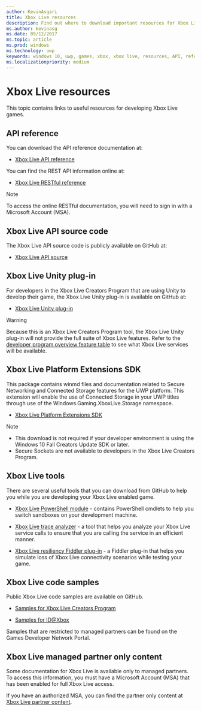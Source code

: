 ```yaml
---
author: KevinAsgari
title: Xbox Live resources
description: Find out where to download important resources for Xbox Live development.
ms.author: kevinasg
ms.date: 09/12/2017
ms.topic: article
ms.prod: windows
ms.technology: uwp
keywords: windows 10, uwp, games, xbox, xbox live, resources, API, reference
ms.localizationpriority: medium
---
```


# Xbox Live resources

This topic contains links to useful resources for developing Xbox Live games.

## API reference

You can download the API reference documentation at:

* [Xbox Live API reference](https://aka.ms/xboxliveuwpdocs)

You can find the REST API information online at:

* [Xbox Live RESTful reference](https://developer.microsoft.com/en-us/games/xbox/docs/xboxlive/rest/atoc-xboxlivews-reference)

>[!NOTE]
> To access the online RESTful documentation, you will need to sign in with a Microsoft Account (MSA).

## Xbox Live API source code

The Xbox Live API source code is publicly available on GitHub at:

* [Xbox Live API source](https://github.com/Microsoft/xbox-live-api)

## Xbox Live Unity plug-in

For developers in the Xbox Live Creators Program that are using Unity to develop their game, the Xbox Live Unity plug-in is available on GitHub at:

* [Xbox Live Unity plug-in](https://github.com/Microsoft/xbox-live-unity-plugin)

> [!WARNING]
> Because this is an Xbox Live Creators Program tool, the Xbox Live Unity plug-in will not provide the full suite of Xbox Live features. Refer to the [developer program overview feature table](developer-program-overview.md#feature-table) to see what Xbox Live services will be available.

## Xbox Live Platform Extensions SDK

This package contains winmd files and documentation related to Secure Networking and Connected Storage features for the UWP platform. This extension will enable the use of Connected Storage in your UWP titles through use of the Windows.Gaming.XboxLive.Storage namespace.

* [Xbox Live Platform Extensions SDK](http://aka.ms/xblextsdk)

> [!NOTE]
> - This download is not required if your developer environment is using the Windows 10 Fall Creators Update SDK or later.
> - Secure Sockets are not available to developers in the Xbox Live Creators Program.

## Xbox Live tools

There are several useful tools that you can download from GitHub to help you while you are developing your Xbox Live enabled game.

* [Xbox Live PowerShell module](https://github.com/Microsoft/xbox-live-powershell-module) - contains PowerShell cmdlets to help you switch sandboxes on your development machine.

* [Xbox Live trace analyzer](https://github.com/Microsoft/xbox-live-trace-analyzer) - a tool that helps you analyze your Xbox Live service calls to ensure that you are calling the service in an efficient manner.

* [Xbox Live resiliency Fiddler plug-in](https://github.com/Microsoft/xbox-live-resiliency-fiddler-plugin) - a Fiddler plug-in that helps you simulate loss of Xbox Live connectivity scenarios while testing your game.

## Xbox Live code samples

Public Xbox Live code samples are available on GitHub.

* [Samples for Xbox Live Creators Program](https://github.com/Microsoft/xbox-live-samples/tree/master/Samples/CreatorsSDK)

* [Samples for ID@Xbox](https://github.com/Microsoft/xbox-live-samples/tree/master/Samples/ID%40XboxSDK)

Samples that are restricted to managed partners can be found on the Games Developer Network Portal.

## Xbox Live managed partner only content

Some documentation for Xbox Live is available only to managed partners. To access this information, you must have a Microsoft Account (MSA) that has been enabled for full Xbox Live access.

If you have an authorized MSA, you can find the partner only content at [Xbox Live partner content](https://developer.microsoft.com/en-us/games/xbox/docs/xboxlive/xbox-live-partners/partner-content).
